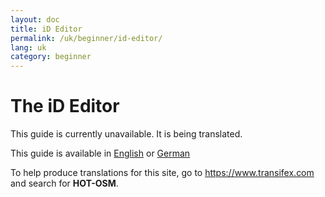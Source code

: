 ```yaml
---
layout: doc
title: iD Editor
permalink: /uk/beginner/id-editor/
lang: uk
category: beginner
---
```


The iD Editor
=============

This guide is currently unavailable. It is being translated.

This guide is available in [English](/en/beginner/id-editor/) or [German](/de/beginner/id-editor/)

To help produce translations for this site, go to <https://www.transifex.com> and search for **HOT-OSM**.
